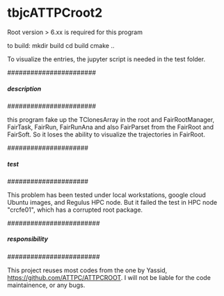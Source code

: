 # tbjcATTPCroot2

Root version > 6.xx is required for this program

to build:
mkdir build
cd build
cmake ..

To visualize the entries, the jupyter script is needed in the test folder.


#######################
##### description #####
#######################

this program fake up the TClonesArray in the root and FairRootManager, FairTask, FairRun, FairRunAna and also FairParset from the FairRoot and FairSoft. So it loses the ability to visualize the trajectories in FairRoot.


#####################
##### test ##########
#####################

This problem has been tested under local workstations, google cloud Ubuntu images, and Regulus HPC node. But it failed the test in HPC node "crcfe01", which has a corrupted root package.

########################
##### responsibility ###
########################

This project reuses most codes from the one by Yassid, https://github.com/ATTPC/ATTPCROOT. I will not be liable for the code maintainence, or any bugs.

